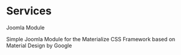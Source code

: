 # Services
Joomla Module

Simple Joomla Module for the Materialize CSS Framework based on Material Design by Google
